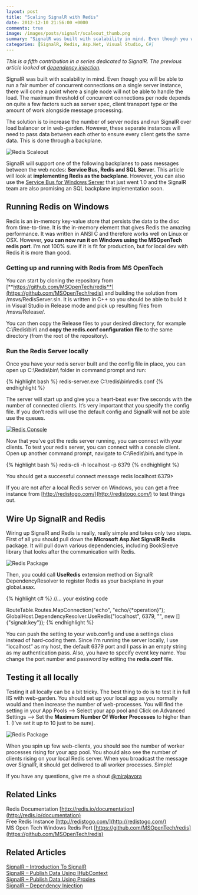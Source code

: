 ```yaml
---
layout: post
title: "Scaling SignalR with Redis"
date: 2012-12-10 21:56:00 +0000
comments: true
image: /images/posts/signalr/scaleout_thumb.png
summary: "SignalR was built with scalability in mind. Even though you will be able to run a fair number of concurrent connections on a single server instance, there will come a point where a single node will not be able to handle the load."
categories: [SignalR, Redis, Asp.Net, Visual Studio, C#]
---
```


*This is a fifth contribution in a series dedicated to SignalR. The previous article looked at [dependency injection](/signalr-dependency-injection/).*

SignalR was built with scalability in mind. Even though you will be able to run a fair number of concurrent connections on a single server instance, there will come a point where a single node will not be able to handle the load. The maximum threshold of concurrent connections per node depends on quite a few factors such as server spec, client transport type or the amount of work alongside message processing.

The solution is to increase the number of server nodes and run SignalR over load balancer or in web-garden. However, these separate instances will need to pass data between each other to ensure every client gets the same data. This is done through a backplane.

![Redis Scaleout](/images/posts/signalr/scaleout_thumb.png)

SignalR will support one of the following backplanes to pass messages between the web nodes: **Service Bus, Redis and SQL Serve**r.  This article will look at **implementing Redis as the backplane**. However, you can also use the [Service Bus for Windows Server](http://msdn.microsoft.com/en-us/library/jj193022.aspx) that just went 1.0 and the SignalR team are also promising an SQL backplane implementation soon.

Running Redis on Windows
-------------------

Redis is an in-memory key-value store that persists the data to the disc from time-to-time. It is the in-memory element that gives Redis the amazing performance. It was written in ANSI C and therefore works well on Linux or OSX. However, **you can now run it on Windows using the MSOpenTech redis port**. I’m not 100% sure if it is fit for production, but for local dev with Redis it is more than good.

### Getting up and running with Redis from MS OpenTech

You can start by cloning the repository from [**https://github.com/MSOpenTech/redis**](https://github.com/MSOpenTech/redis) and building the solution from /msvs/RedisServer.sln. It is written in C++ so you should be able to build it in Visual Studio in Release mode and pick up resulting files from /msvs/Release/.

You can then copy the Release files to your desired directory, for example C:\Redis\bin\ and **copy the redis.conf configuration file** to the same directory (from the root of the repository).

### Run the Redis Server locally

Once you have your redis server built and the config file in place, you can open up C:\Redis\bin\ folder in command prompt and run:

{% highlight bash %}
redis-server.exe C:\redis\bin\redis.conf
{% endhighlight %} 

The server will start up and give you a heart-beat ever five seconds with the number of connected clients. It’s very important that you specify the config file. If you don’t redis will use the default config and SignalR will not be able use the queues.

<a href="/images/posts/signalr/redis-console.png"><img alt="Redis Console" src="/images/posts/signalr/redis-console_thumb.png" /></a>

Now that you’ve got the redis server running, you can connect with your clients. To test your redis server, you can connect with a console client. Open up another command prompt, navigate to C:\Redis\bin\ and type in

{% highlight bash %}
redis-cli -h localhost -p 6379
{% endhighlight %} 

You should get a successful connect message redis localhost:6379>

If you are not after a local Redis server on Windows, you can get a free instance from [http://redistogo.com/](http://redistogo.com/) to test things out.

Wire Up SignalR and Redis
-------------------

Wiring up SignalR and Redis is really, really simple and takes only two steps. First of all you should pull down the **Microsoft Asp.Net SignalR Redis** package. It will pull down various dependencies, including BookSleeve library that looks after the communication with Redis.

![Redis Package](/images/posts/signalr/redis-package_thumb.png)

Then, you could call **UseRedis** extension method on SignalR DependencyResolver to register Redis as your backplane in your global.asax.

{% highlight c# %}
//... your existing code
 
RouteTable.Routes.MapConnection<DistributedConnection>("echo", "echo/{*operation}");
GlobalHost.DependencyResolver.UseRedis("localhost", 6379, "", new [] {"signalr.key"});
{% endhighlight %} 

You can push the setting to your web.config and use a settings class instead of hard-coding them. Since I’m running the server locally, I use “localhost” as my host, the default 6379 port and I pass in an empty string as my authentication pass.  Also, you have to specify event key name. You change the port number and password by editing the **redis.conf** file.

Testing it all locally
-------------------

Testing it all locally can be a bit tricky. The best thing to do is to test it in full IIS with web-garden. You should set up your local app as you normally would and then increase the number of web-processes. You will find the setting in your App Pools –> Select your app pool and Click on Advanced Settings –> Set the **Maximum Number Of Worker Processes** to higher than 1. (I’ve set it up to 10 just to be sure).

![Redis Package](/images/posts/signalr/redis-worker-processes_thumb.png)

When you spin up few web-clients, you should see the number of worker processes rising for your app pool. You should also see the number of clients rising on your local Redis server. When you broadcast the message over SignalR, it should get delivered to all worker processes. Simple!

If you have any questions, give me a shout [@mirajavora](http://twitter.com/mirajavora)

Related Links
-------------------

Redis Documentation [http://redis.io/documentation](http://redis.io/documentation)<br/>
Free Redis Instance [http://redistogo.com/](http://redistogo.com/)<br/>
MS Open Tech Windows Redis Port [https://github.com/MSOpenTech/redis](https://github.com/MSOpenTech/redis)

Related Articles
-------------------

[SignalR – Introduction To SignalR](/signalr-introduction-to-signalr-quick-chat-app/)<br/>
[SignalR – Publish Data Using IHubContext](/signalr-push-data-to-clients-using-ihubcontext/)<br/>
[SignalR – Publish Data Using Proxies](/signalr-publish-data-from-win-forms-using-hub-proxies/)<br/>
[SignalR – Dependency Injection](/signalr-dependency-injection/)<br/>